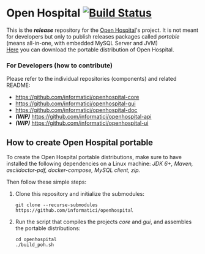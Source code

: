 # Open Hospital [![Build Status](https://travis-ci.org/informatici/openhospital.svg?branch=master)](https://travis-ci.org/informatici/openhospital)

This is the ***release*** repository for the [Open Hospital][openhospital]'s project. It is not meant for developers but only to publish releases packages called *portable* (means all-in-one, with embedded MySQL Server and JVM)   
[Here][releases] you can download the portable distribution of Open Hospital.

### For Developers (how to contribute)
Please refer to the individual repositories (components) and related README:
- https://github.com/informatici/openhospital-core
- https://github.com/informatici/openhospital-gui
- https://github.com/informatici/openhospital-doc
- ***(WIP)*** https://github.com/informatici/openhospital-api
- ***(WIP)*** https://github.com/informatici/openhospital-ui

## How to create Open Hospital portable

To create the Open Hospital portable distributions,
make sure to have installed the following dependencies on a Linux machine:
_JDK 6+, Maven, asciidoctor-pdf, docker-compose, MySQL client, zip._
 
Then follow these simple steps:

 1. Clone this repository and initialize the submodules:

        git clone --recurse-submodules https://github.com/informatici/openhospital

 2. Run the script that compiles the projects *core* and *gui*, and assembles the portable distributions:

        cd openhospital
        ./build_poh.sh


 [openhospital]: https://www.open-hospital.org/
 [releases]: https://github.com/informatici/openhospital/releases
